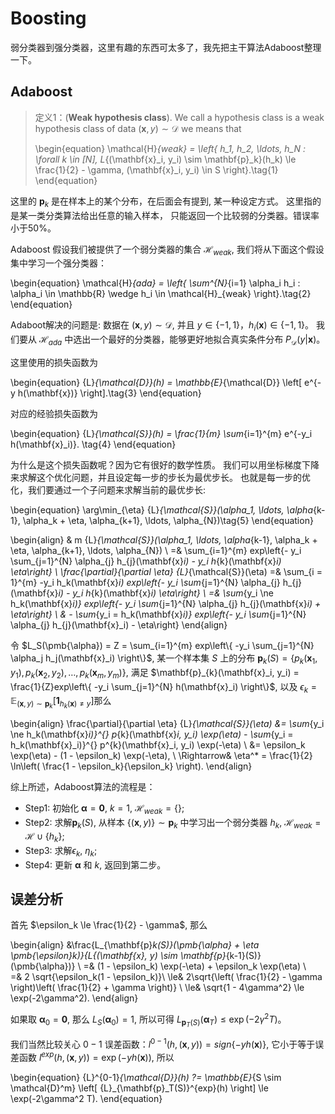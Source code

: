 # Boosting

弱分类器到强分类器，这里有趣的东西可太多了，我先把主干算法Adaboost整理一下。

## Adaboost

>定义1：(**Weak hypothesis class**).
>We call a hypothesis class is a weak hypothesis class of data $(\mathbf{x}, y) \sim \mathcal{D}$ we means that
>
>\begin{equation}
>    \mathcal{H}_{weak} = \left\{ 
>        h_1, h_2, \ldots, h_N : \forall k \in [N], L_{(\mathbf{x}_i, y_i) \sim \mathbf{p}_k}(h_k) \le \frac{1}{2} - \gamma, (\mathbf{x}_i, y_i) \in S
>    \right\}.\tag{1}
>\end{equation}
>

这里的 $\mathbf{p}_k$ 是在样本上的某个分布，在后面会有提到, 某一种设定方式。
这里指的是某一类分类算法给出任意的输入样本， 只能返回一个比较弱的分类器。错误率小于50%。

Adaboost 假设我们被提供了一个弱分类器的集合 $\mathcal{H}_{weak}$, 我们将从下面这个假设集中学习一个强分类器：

\begin{equation}
    \mathcal{H}_{ada} = 
    \left\{ 
        \sum^{N}_{i=1} \alpha_i h_i : \alpha_i \in \mathbb{R} \wedge h_i \in \mathcal{H}_{weak} 
    \right\}.\tag{2}
\end{equation}

Adaboot解决的问题是: 数据在 $(\mathbf{x}, y) \sim \mathcal{D}$, 并且 $y \in \{-1, 1\}$，$h_i(\mathbf{x}) \in\{-1, 1\}$。 我们要从 $\mathcal{H}_{ada}$ 中选出一个最好的分类器，能够更好地拟合真实条件分布 $P_{\mathcal{D}}(y \vert \mathbf{x})$。

这里使用的损失函数为

\begin{equation}
    {L}_{\mathcal{D}}(h) = \mathbb{E}_{\mathcal{D}} \left[ e^{- y h(\mathbf{x})} \right].\tag{3}
\end{equation}

对应的经验损失函数为


\begin{equation}
    {L}_{\mathcal{S}}(h) = \frac{1}{m} \sum_{i=1}^{m} e^{-y_i h(\mathbf{x}_i)}.
    \tag{4}
\end{equation}

为什么是这个损失函数呢？因为它有很好的数学性质。
我们可以用坐标梯度下降来求解这个优化问题，并且设定每一步的步长为最优步长。
也就是每一步的优化，我们要通过一个子问题来求解当前的最优步长:

\begin{equation}
    \arg\min_{\eta} {L}_{\mathcal{S}}(\alpha_1, \ldots, \alpha_{k-1}, \alpha_k + \eta, \alpha_{k+1}, \ldots, \alpha_{N})\tag{5}
\end{equation}

\begin{align}
    & m {L}_{\mathcal{S}}(\alpha_1, \ldots, \alpha_{k-1}, \alpha_k + \eta, \alpha_{k+1}, \ldots, \alpha_{N}) \\
    =& \sum_{i=1}^{m} exp\left\{- y_i \sum_{j=1}^{N} \alpha_{j} h_{j}(\mathbf{x}_i) - y_i h_{k}(\mathbf{x}_i) \eta\right\} \\
    \frac{\partial}{\partial \eta} {L}_{\mathcal{S}}(\eta)
    =& \sum_{i = 1}^{m} -y_i h_k(\mathbf{x}_i) exp\left\{- y_i \sum_{j=1}^{N} \alpha_{j} h_{j}(\mathbf{x}_i) - y_i h_{k}(\mathbf{x}_i) \eta\right\} \\
    =& \sum_{y_i \ne h_k(\mathbf{x}_i)} exp\left\{- y_i \sum_{j=1}^{N} \alpha_{j} h_{j}(\mathbf{x}_i) + \eta\right\} \\
    & - \sum_{y_i = h_k(\mathbf{x}_i)} exp\left\{- y_i \sum_{j=1}^{N} \alpha_{j} h_{j}(\mathbf{x}_i) - \eta\right\}
\end{align}

令  $L_S(\pmb{\alpha}) = Z = \sum_{i=1}^{m} exp\left\{ -y_i \sum_{j=1}^{N} \alpha_j h_j(\mathbf{x}_i) \right\}$,
某一个样本集 $S$ 上的分布 $\mathbf{p}_{k}(S) = \left\{ p_k(\mathbf{x}_1, y_1), p_k(\mathbf{x}_2, y_2), \ldots, p_k(\mathbf{x}_m, y_m)\right\}$, 满足 $\mathbf{p}_{k}(\mathbf{x}_i, y_i) = \frac{1}{Z}exp\left\{ -y_i \sum_{j=1}^{N} h(\mathbf{x}_i) \right\}$, 以及 $\epsilon_k = \mathbb{E}_{(\mathbf{x}, y) \sim \mathbf{p}_k} \left[ \pmb{1}_{h_k(\mathbf{x})\ne y} \right]$那么 

\begin{align}
    \frac{\partial}{\partial \eta} {L}_{\mathcal{S}}(\eta)
    &= \sum_{y_i \ne h_k(\mathbf{x}_i)}^{} p_{k}(\mathbf{x}_i, y_i) \exp(\eta)
    - \sum_{y_i = h_k(\mathbf{x}_i)}^{} p^{k}(\mathbf{x}_i, y_i) \exp(-\eta) \\
    &= \epsilon_k \exp(\eta) - (1 - \epsilon_k) \exp(-\eta), \\
    \Rightarrow& \eta^* = \frac{1}{2} \ln\left( \frac{1 - \epsilon_k}{\epsilon_k} \right).
\end{align}


综上所述，Adaboost算法的流程是：

- Step1: 初始化 $\pmb{\alpha} = \pmb{0}$, $k = 1$, $\mathcal{H}_{weak} = \{\}$;
- Step2: 求解$\mathbf{p}_{k}(S)$, 从样本 $\{(\mathbf{x}, y)\} \sim \mathbf{p}_{k}$ 中学习出一个弱分类器 $h_k$, $\mathcal{H}_{weak} = \mathcal{H} \cup \{h_k\}$;
- Step3: 求解$\epsilon_k$, $\eta_k$;
- Step4: 更新 $\pmb{\alpha}$ 和 $k$, 返回到第二步。


## 误差分析
首先 $\epsilon_k \le \frac{1}{2} - \gamma$, 那么

\begin{align}
    &\frac{L_{\mathbf{p}_k(S)}(\pmb{\alpha} + \eta \pmb{\epsilon}_k)}{L_{(\mathbf{x}, y) \sim \mathbf{p}_{k-1}(S)}(\pmb{\alpha})} \\
    =& (1 - \epsilon_k) \exp(-\eta) + \epsilon_k \exp(\eta) \\  
    =& 2 \sqrt{\epsilon_k(1 - \epsilon_k)}\\ 
    \le& 2\sqrt{\left( \frac{1}{2} - \gamma \right)\left( \frac{1}{2} + \gamma \right)} \\
    \le& \sqrt{1 - 4\gamma^2} \le \exp(-2\gamma^2).
\end{align}

如果取 $\pmb{\alpha}_0 = \pmb{0}$, 那么  $L_{S}(\pmb{\alpha}_0) = 1$, 所以可得
 $L_{\mathbf{p}_T(S)}(\pmb{\alpha}_T) \le \exp(-2\gamma^2T)$。

我们当然比较关心 $0-1$ 误差函数：$l^{0-1}(h, (\mathbf{x}, y)) = sign\{- y h(\mathbf{x})\}$,
它小于等于误差函数  $l^{exp}(h, (\mathbf{x}, y)) = \exp(-y h(\mathbf{x}))$, 所以

\begin{equation}
    {L}^{0-1}_{\mathcal{D}}(h) ?= \mathbb{E}_{S \sim \mathcal{D}^m} \left[ {L}_{\mathbf{p}_T(S)}^{exp}(h) \right] \le \exp(-2\gamma^2 T).
\end{equation}



